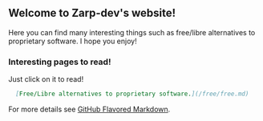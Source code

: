 ## Welcome to Zarp-dev's website!

Here you can find many interesting things such as free/libre alternatives to proprietary software.
I hope you enjoy!

### Interesting pages to read!
Just click on it to read!

```markdown
  [Free/Libre alternatives to proprietary software.](/free/free.md)
```

For more details see [GitHub Flavored Markdown](https://guides.github.com/features/mastering-markdown/).


